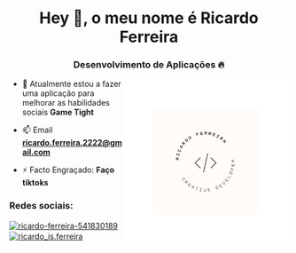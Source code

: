 <h1 align="center">Hey 👋, o meu nome é Ricardo Ferreira</h1>
<h3 align="center">Desenvolvimento de Aplicações 🔥</h3>
<img align="right" alt="Coding" width="300" src="https://raw.githubusercontent.com/whybigsz/whybigsz/main/3dgifmaker38688.gif">

- 🔭 Atualmente estou a fazer uma aplicação para melhorar as habilidades sociais **Game Tight**

- 📫 Email **ricardo.ferreira.2222@gmail.com**

- ⚡ Facto Engraçado: **Faço tiktoks**

<h3 align="left">Redes sociais:</h3>
<p align="left">
<a href="https://linkedin.com/in/ricardo-ferreira-541830189" target="blank"><img align="center" src="https://raw.githubusercontent.com/rahuldkjain/github-profile-readme-generator/master/src/images/icons/Social/linked-in-alt.svg" alt="ricardo-ferreira-541830189" height="30" width="40" /></a>
<a href="https://instagram.com/ricardo_is.ferreira" target="blank"><img align="center" src="https://raw.githubusercontent.com/rahuldkjain/github-profile-readme-generator/master/src/images/icons/Social/instagram.svg" alt="ricardo_is.ferreira" height="30" width="40" /></a>
</p>



